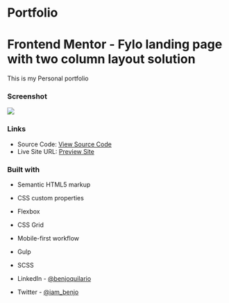 # Portfolio
# Frontend Mentor - Fylo landing page with two column layout solution

This is my Personal portfolio

### Screenshot

![](./finished/screenshot.png)

### Links

- Source Code: [View Source Code](https://github.com/benjoquilario/Portfolio)
- Live Site URL: [Preview Site](https://portfolio-sigma-ten-27.vercel.app/)

### Built with

- Semantic HTML5 markup
- CSS custom properties
- Flexbox
- CSS Grid
- Mobile-first workflow
- Gulp
- SCSS


- LinkedIn - [@benjoquilario](https://www.linkedin.com/in/benjo-quilario-415a351bb/)
- Twitter - [@iam_benjo](https://twitter.com/iam_benjo)
